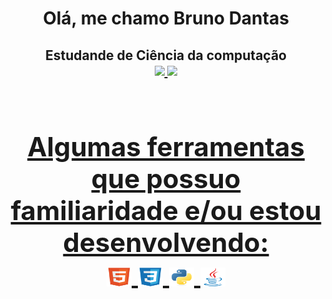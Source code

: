<h1 align="center">Olá, me chamo Bruno Dantas<br /> </h1>

<h2 align="center">Estudande de Ciência da computação

<br/>
<div align="center">
  <a href="https://github.com/PedroFolk">
  <img height="180em" src="https://github-readme-stats.vercel.app/api?username=brunodantasz&show_icons=true&theme=tokyonight&include_all_commits=true&count_private=true"/>
  <img height="150em" src="https://github-readme-stats.vercel.app/api/top-langs/?username=brunodantasz&layout=compact&langs_count=7&theme=tokyonight"/>
</div>
  
<div align = "center"style="display: inline_block"><br>
  <h1></h1>
  <h1>Algumas ferramentas que possuo familiaridade e/ou estou desenvolvendo: <br />

  <img align="center" alt="Dantas-HTML" height="30" width="40" src="https://raw.githubusercontent.com/devicons/devicon/master/icons/html5/html5-original.svg">
  <img align="center" alt="Dantas-CSS" height="30" width="40" src="https://raw.githubusercontent.com/devicons/devicon/master/icons/css3/css3-original.svg">
  <img align="center" alt="Dantas-Python" height="30" width="40" src="https://raw.githubusercontent.com/devicons/devicon/master/icons/python/python-original.svg">
  <img align="center" alt="Dantas-Java" height="30" width="40" src="https://raw.githubusercontent.com/devicons/devicon/master/icons/java/java-original.svg">

<br />
<br />

    
  </h1>
</div>
